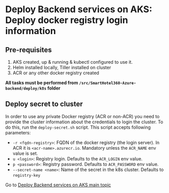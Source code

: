 # Deploy Backend services on AKS: Deploy docker registry login information

## Pre-requisites

1. AKS created, up & running & kubectl configured to use it.
2. Helm installed locally, Tiller installed on cluster
3. ACR or any other docker registry created

**All tasks must be performed from `/src/SmartHotel360-Azure-backend/deploy/k8s` folder**

## Deploy secret to cluster

In order to use any private Docker registry (ACR or non-ACR) you need to provide the cluster information about the credentials to login the cluster. To do this, run the `deploy-secret.sh` script. This script accepts following parameters:

* `-r <fqdn-registry>`: FQDN of the docker registry (the login server). In ACR it is `<acr-name>.azurecr.io`. Mandatory unless the `ACR_NAME` env value is set.
* `u <login>`: Registry login. Defaults to the `ACR_LOGIN` env value.
* `p <password>`: Registry password. Defaults to `ACR_PASSWORD` env value.
* `--secret-name <name>`: Name of the secret in the k8s cluster. Defaults to `registry-key`

Go to [Deploy Backend services on AKS main topic](../02-depkoy-apis.md)